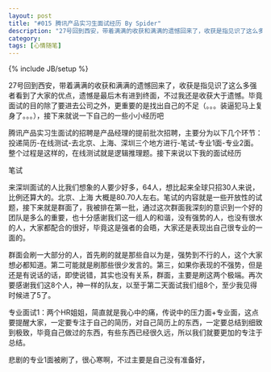 ```yaml
---
layout: post
title: "#015 腾讯产品实习生面试经历 By Spider"
description: "27号回到西安，带着满满的收获和满满的遗憾回来了，收获是指见识了这么多强者看到了大家的优点，遗憾是最后木有进到终面，不过我还是收获大于遗憾。毕竟面试的目的除了要进去公司之外，更重要的是找出自己的不足，接下来就说一下自己的一些小小经历吧"
category: 
tags: [心情随笔]
---
```

{% include JB/setup %}
<p>27号回到西安，带着满满的收获和满满的遗憾回来了，收获是指见识了这么多强者看到了大家的优点，遗憾是最后木有进到终面，不过我还是收获大于遗憾。毕竟面试的目的除了要进去公司之外，更重要的是找出自己的不足（。。。装逼犯马上复身了。。。），接下来就说一下自己的一些小小经历吧</p>
<p>腾讯产品实习生面试的招聘是产品经理的提前批次招聘，主要分为以下几个环节：投递简历-在线测试-去北京、上海、深圳三个地方进行-笔试-专业1面-专业2面。整个过程是这样的，在线测试就是逻辑推理题。接下来说以下我的面试经历</p>
<p>笔试</p>
<p>来深圳面试的人比我们想象的人要少好多，64人，想比起来全球只招30人来说，比例还算大的。北京、上海 大概是80.70人左右。笔试的内容就是一些开放性的试题，接下来就是群面了，我被排在第一批，通过这次群面我深刻的意识到一个好的团队是多么的重要，也十分感谢我们这一组人的和谐，没有强势的人，也没有很水的人，大家都配合的很好，毕竟这是强者的会晤，大家还是表现出自己很专业的一面的。</p>
<p>群面会刷一大部分的人，首先刷的就是那些自以为是，强势到不行的人，这个大家想必都知道。第二可能就是刷那些很少发言的。第三，如果你表现的不强势，但是还是有说话的话，即使说错，其实也没有关系，群面，主要是刷这两个极端。再次要感谢我们这8个人，神一样的队友，以至于第二天面试我们组8个，至少我见得时候进了5了。</p>
<p>专业面试1：两个HR姐姐，简直就是我心中的痛，传说中的压力面+专业面，这点要提醒大家，一定要专注于自己的简历，对自己简历上的东西，一定要总结到细致到极致，毕竟自己做过的东西，有些东西已经很久远，所以我们就要更加的专注于总结。</p>
<p>悲剧的专业1面被刷了，很心寒啊，不过主要是自己没有准备好，</p>